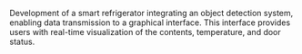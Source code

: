 Development of a smart refrigerator integrating an object detection system, enabling data transmission to a graphical interface. This interface provides users with real-time visualization of the contents, temperature, and door status.
